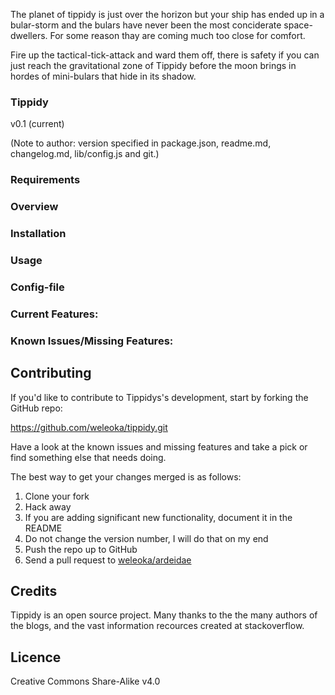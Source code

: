 
The planet of tippidy is just over the horizon but your ship has ended up in a bular-storm and the bulars have never been the most conciderate space-dwellers. For some reason thay are coming much too close for comfort.

Fire up the tactical-tick-attack and ward them off, there is safety if you can just reach the gravitational zone of Tippidy before the moon brings in hordes of mini-bulars that hide in its shadow.


### Tippidy
v0.1 (current)

(Note to author: version specified in package.json, readme.md, changelog.md, lib/config.js and git.)



### Requirements




### Overview


### Installation



### Usage



### Config-file


### Current Features:


### Known Issues/Missing Features:

## Contributing
If you'd like to contribute to Tippidys's development, start by forking the GitHub repo:

https://github.com/weleoka/tippidy.git

Have a look at the known issues and missing features and take a pick or find something else that needs doing.

The best way to get your changes merged is as follows:

1. Clone your fork
2. Hack away
3. If you are adding significant new functionality, document it in the README
4. Do not change the version number, I will do that on my end
5. Push the repo up to GitHub
6. Send a pull request to [weleoka/ardeidae](https://github.com/weleoka/tippidy)



## Credits
Tippidy is an open source project. Many thanks to the the many authors of the blogs, and the vast information recources created at stackoverflow.



## Licence
Creative Commons Share-Alike v4.0




